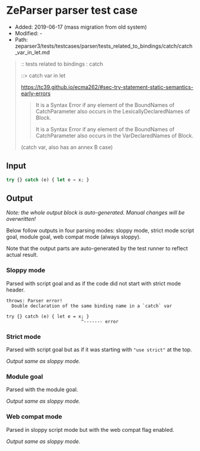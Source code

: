 # ZeParser parser test case

- Added: 2019-06-17 (mass migration from old system)
- Modified: -
- Path: zeparser3/tests/testcases/parser/tests_related_to_bindings/catch/catch_var_in_let.md

> :: tests related to bindings : catch
>
> ::> catch var in let
> 
> https://tc39.github.io/ecma262/#sec-try-statement-static-semantics-early-errors
> 
> > It is a Syntax Error if any element of the BoundNames of CatchParameter also occurs in the LexicallyDeclaredNames of Block.
> > 
> > It is a Syntax Error if any element of the BoundNames of CatchParameter also occurs in the VarDeclaredNames of Block.
> 
> (catch var, also has an annex B case)


## Input


`````js
try {} catch (e) { let e = x; }
`````

## Output

_Note: the whole output block is auto-generated. Manual changes will be overwritten!_

Below follow outputs in four parsing modes: sloppy mode, strict mode script goal, module goal, web compat mode (always sloppy).

Note that the output parts are auto-generated by the test runner to reflect actual result.

### Sloppy mode

Parsed with script goal and as if the code did not start with strict mode header.

`````
throws: Parser error!
  Double declaration of the same binding name in a `catch` var

try {} catch (e) { let e = x; }
                            ^------- error
`````

### Strict mode

Parsed with script goal but as if it was starting with `"use strict"` at the top.

_Output same as sloppy mode._

### Module goal

Parsed with the module goal.

_Output same as sloppy mode._

### Web compat mode

Parsed in sloppy script mode but with the web compat flag enabled.

_Output same as sloppy mode._
